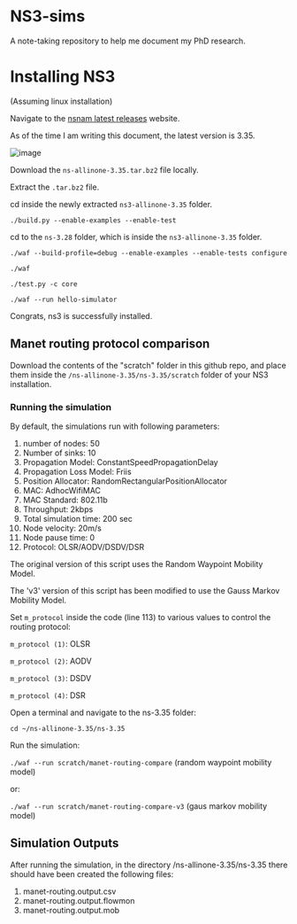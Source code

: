 # NS3-sims
A note-taking repository to help me document my PhD research.

# Installing NS3
(Assuming linux installation)

Navigate to the [nsnam latest releases](https://www.nsnam.org/releases/latest/) website.

As of the time I am writing this document, the latest version is 3.35.

![image](https://user-images.githubusercontent.com/71447362/148080055-c8776752-a3b6-454a-84a4-8b5884f76f55.png)

Download the `ns-allinone-3.35.tar.bz2` file locally.

Extract the `.tar.bz2` file.

cd inside the newly extracted `ns3-allinone-3.35` folder.

`./build.py --enable-examples --enable-test`

cd to the `ns-3.28` folder, which is inside the `ns3-allinone-3.35` folder.

`./waf --build-profile=debug --enable-examples --enable-tests configure`

`./waf`

`./test.py -c core`

`./waf --run hello-simulator`

Congrats, ns3 is successfully installed.

## Manet routing protocol comparison

Download the contents of the "scratch" folder in this github repo, and place them inside the `/ns-allinone-3.35/ns-3.35/scratch` folder of your NS3 installation.

### Running the simulation

By default, the simulations run with following parameters:
1. number of nodes: 50
2. Number of sinks: 10
3. Propagation Model: ConstantSpeedPropagationDelay
4. Propagation Loss Model: Friis
5. Position Allocator: RandomRectangularPositionAllocator
6. MAC: AdhocWifiMAC
7. MAC Standard: 802.11b
8. Throughput: 2kbps
9. Total simulation time: 200 sec
10. Node velocity: 20m/s
11. Node pause time: 0
12. Protocol: OLSR/AODV/DSDV/DSR

The original version of this script uses the Random Waypoint Mobility Model.

The 'v3' version of this script has been modified to use the Gauss Markov Mobility Model.

Set `m_protocol` inside the code (line 113) to various values to control the routing protocol:

`m_protocol (1)`: OLSR

`m_protocol (2)`: AODV

`m_protocol (3)`: DSDV

`m_protocol (4)`: DSR

Open a terminal and navigate to the ns-3.35 folder:

`cd ~/ns-allinone-3.35/ns-3.35`

Run the simulation:

`./waf --run scratch/manet-routing-compare` (random waypoint mobility model)

or:

`./waf --run scratch/manet-routing-compare-v3` (gaus markov mobility model)

## Simulation Outputs

After running the simulation, in the directory /ns-allinone-3.35/ns-3.35 there should have been created the following files:

1. manet-routing.output.csv
2. manet-routing.output.flowmon
3. manet-routing.output.mob
